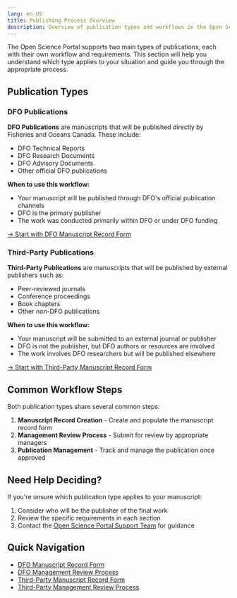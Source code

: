 ```yaml
---
lang: en-US
title: Publishing Process Overview
description: Overview of publication types and workflows in the Open Science Portal
---
```


The Open Science Portal supports two main types of publications, each with their own workflow and requirements. This section will help you understand which type applies to your situation and guide you through the appropriate process.

## Publication Types

### DFO Publications

**DFO Publications** are manuscripts that will be published directly by Fisheries and Oceans Canada. These include:

- DFO Technical Reports
- DFO Research Documents
- DFO Advisory Documents
- Other official DFO publications

**When to use this workflow:**

- Your manuscript will be published through DFO's official publication channels
- DFO is the primary publisher
- The work was conducted primarily within DFO or under DFO funding

[→ Start with DFO Manuscript Record Form](/en/publication-process/manuscript-record-form.html)

### Third-Party Publications

**Third-Party Publications** are manuscripts that will be published by external publishers such as:

- Peer-reviewed journals
- Conference proceedings
- Book chapters
- Other non-DFO publications

**When to use this workflow:**

- Your manuscript will be submitted to an external journal or publisher
- DFO is not the publisher, but DFO authors or resources are involved
- The work involves DFO researchers but will be published elsewhere

[→ Start with Third-Party Manuscript Record Form](/en/publication-process/manuscript-record-form.html)

## Common Workflow Steps

Both publication types share several common steps:

1. **Manuscript Record Creation** - Create and populate the manuscript record form
2. **Management Review Process** - Submit for review by appropriate managers
3. **Publication Management** - Track and manage the publication once approved

## Need Help Deciding?

If you're unsure which publication type applies to your manuscript:

1. Consider who will be the publisher of the final work
2. Review the specific requirements in each section
3. Contact the [Open Science Portal Support Team](mailto:DFO.OpenScience-ScienceOuverte.MPO@dfo-mpo.gc.ca) for guidance

## Quick Navigation

- [DFO Manuscript Record Form](/en/publication-process/manuscript-record-form.html)
- [DFO Management Review Process](/en/publication-process/management-review-process.html)
- [Third-Party Manuscript Record Form](/en/publication-process/manuscript-record-form.html)
- [Third-Party Management Review Process](/en/publication-process/management-review-process.html)
